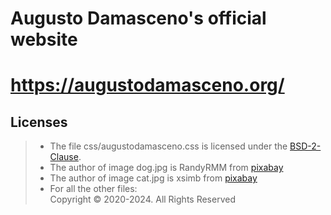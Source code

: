 # Augusto Damasceno's official website 

# https://augustodamasceno.org/

## Licenses

> * The file css/augustodamasceno.css is licensed under the [BSD-2-Clause](https://spdx.org/licenses/BSD-2-Clause.html).  
> * The author of image dog.jpg is RandyRMM from [pixabay](https://pixabay.com/photos/animal-dog-pet-puppy-breed-mammal-4118585/)
> * The author of image cat.jpg is xsimb from [pixabay](https://pixabay.com/photos/bengal-cat-cat-pet-animal-8012976/)
> * For all the other files:  
Copyright © 2020-2024. All Rights Reserved